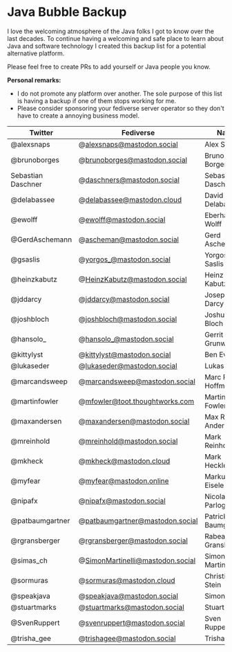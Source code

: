 # Java Bubble Backup

I love the welcoming atmosphere of the Java folks I got to know over the last
decades. To continue having a welcoming and safe place to learn about Java and
software technology I created this backup list for a potential alternative platform.

Please feel free to create PRs to add yourself or Java people you know.

**Personal remarks:**

* I do not promote any platform over another. The sole purpose of this list is
having a backup if one of them stops working for me.
* Please consider sponsoring your fediverse server operator so they don't have to
create a annoying business model.


Twitter              | Fediverse                           | Name
-------------------- | ----------------------------------- | ---------------------
@alexsnaps           | @alexsnaps@mastodon.social          | Alex Snaps
@brunoborges         | @brunoborges@mastodon.social        | Bruno Borges
Sebastian Daschner   | @daschners@mastodon.social          | Sebastian Daschner
@delabassee          | @delabassee@mastodon.cloud          | David Delabassée
@ewolff              | @ewolff@mastodon.social             | Eberhard Wolff
@GerdAschemann       | @ascheman@mastodon.social           | Gerd Aschemann
@gsaslis             | @yorgos_@mastodon.social            | Yorgos Saslis
@heinzkabutz         | @HeinzKabutz@mastodon.social        | Heinz Kabutz
@jddarcy             | @jddarcy@mastodon.social            | Joseph Darcy
@joshbloch           | @joshbloch@mastodon.social          | Joshua Bloch
@hansolo_            | @hansolo_@mastodon.social           | Gerrit Grunwald
@kittylyst           | @kittylyst@mastodon.social          | Ben Evans
@lukaseder           | @lukaseder@mastodon.social          | Lukas Eder
@marcandsweep        | @marcandsweep@mastodon.social       | Marc R. Hoffmann
@martinfowler        | @mfowler@toot.thoughtworks.com      | Martin Fowler
@maxandersen         | @maxandersen@mastodon.social        | Max Rydahl Andersen
@mreinhold           | @mreinhold@mastodon.social          | Mark Reinhold
@mkheck              | @mkheck@mastodon.cloud              | Mark Heckler
@myfear              | @myfear@mastodon.online             | Markus Eisele
@nipafx              | @nipafx@mastodon.social             | Nicolai Parlog
@patbaumgartner      | @patbaumgartner@mastodon.social     | Patrick Baumgartner
@rgransberger        | @rgransberger@mastodon.social       | Rabea Gransberger
@simas_ch            | @SimonMartinelli@mastodon.social    | Simon Martinelli
@sormuras            | @sormuras@mastodon.cloud            | Christian Stein
@speakjava           | @speakjava@mastodon.social          | Simon Ritter
@stuartmarks         | @stuartmarks@mastodon.social        | Stuart Marks
@SvenRuppert         | @svenruppert@mastodon.social        | Sven Ruppert
@trisha_gee          | @trishagee@mastodon.social          | Trisha Gee



